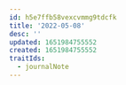 ```yaml
---
id: h5e7ffb58vexcvmmg9tdcfk
title: '2022-05-08'
desc: ''
updated: 1651984755552
created: 1651984755552
traitIds:
  - journalNote
---
```


